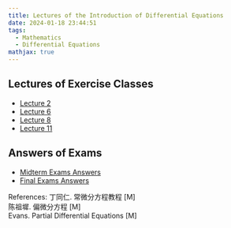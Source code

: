 ```yaml
---
title: Lectures of the Introduction of Differential Equations
date: 2024-01-18 23:44:51
tags:
  - Mathematics
  - Differential Equations
mathjax: true
---
```


## Lectures of Exercise Classes

- [Lecture 2](https://drive.google.com/file/d/1ciTUw1iwcy0VRdMMWAKC5ercPKZqgSKK/view?usp=sharing)
- [Lecture 6](https://drive.google.com/file/d/1Yc-zWbjm0ida77NE0rHnLNa32pVvV7Xv/view?usp=sharing)
- [Lecture 8](https://drive.google.com/file/d/11IlIXDo8ay597-vgVmt3oHAM1G54m2Xu/view?usp=sharing)
- [Lecture 11](https://drive.google.com/file/d/1KzO_z9vaBn7Z61Abo7Z4HkzCLuoHyFUy/view?usp=sharing)

## Answers of Exams
- [Midterm Exams Answers](https://drive.google.com/file/d/13uB-43XjrG_zRKCXzAD1Pt55-_d5hsNS/view?usp=sharing)
- [Final Exams Answers](https://drive.google.com/file/d/1Fqzj6I4CfVq_e-X_81IsgJH7lz5id_NS/view?usp=sharing)

References: 
丁同仁. 常微分方程教程 [M]<br>陈祖墀. 偏微分方程 [M]<br>Evans. Partial Differential Equations [M]
